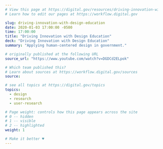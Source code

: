 ```yaml
---
# View this page at https://digital.gov/resources/driving-innovation-with-design-education
# Learn how to edit our pages at https://workflow.digital.gov

slug: driving-innovation-with-design-education
date: 2020-01-03 17:00:00 -0500
time: 17:00:00
title: "Driving Innovation with Design Education"
deck: "Driving Innovation with Design Education"
summary: "Applying human-centered design in government."

# originally published at the following URL
source_url: "https://www.youtube.com/watch?v=DGDCd2ELpok"

# Which team published this?
# Learn about sources at https://workflow.digital.gov/sources
source: 

# see all topics at https://digital.gov/topics
topics: 
  - design
  - research
  - user-research

# Page weight: controls how this page appears across the site
# 0 -- hidden
# 1 -- visible
# 2 -- highlighted
weight: 1

# Make it better ♥
---
```

